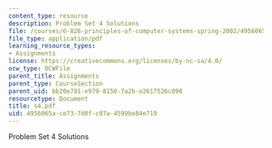 ```yaml
---
content_type: resource
description: Problem Set 4 Solutions
file: /courses/6-826-principles-of-computer-systems-spring-2002/4956065ace737d0fc07a4599be84e719_s4.pdf
file_type: application/pdf
learning_resource_types:
- Assignments
license: https://creativecommons.org/licenses/by-nc-sa/4.0/
ocw_type: OCWFile
parent_title: Assignments
parent_type: CourseSection
parent_uid: bb20e781-e979-8150-7a2b-e2617526c898
resourcetype: Document
title: s4.pdf
uid: 4956065a-ce73-7d0f-c07a-4599be84e719
---
```

Problem Set 4 Solutions